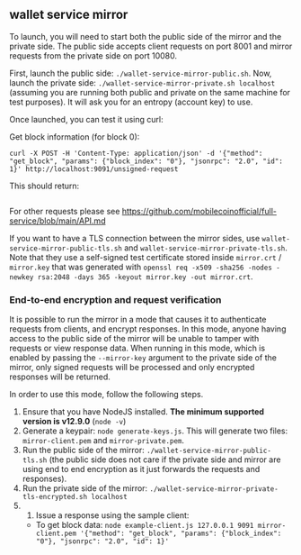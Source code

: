 ## wallet service mirror

To launch, you will need to start both the public side of the mirror and the private side.
The public side accepts client requests on port 8001 and mirror requests from the private side on port 10080.

First, launch the public side: `./wallet-service-mirror-public.sh`.
Now, launch the private side: `./wallet-service-mirror-private.sh localhost` (assuming you are running both public and private on the same machine for test purposes). It will ask you for an entropy (account key) to use.

Once launched, you can test it using curl:

Get block information (for block 0):
```
curl -X POST -H 'Content-Type: application/json' -d '{"method": "get_block", "params": {"block_index": "0"}, "jsonrpc": "2.0", "id": 1}' http://localhost:9091/unsigned-request
```

This should return:
```{"method":"get_block","result":{"block":{"id":"dba9b5bb61dc3941c6730a4c5e9b81f30f9def32abd4251d0715100072a7425e","version":"0","parent_id":"0000000000000000000000000000000000000000000000000000000000000000","index":"0","cumulative_txo_count":"16","root_element":{"range":{"from":"0","to":"0"},"hash":"0000000000000000000000000000000000000000000000000000000000000000"},"contents_hash":"882cea8bf5e082294ae1707ad2841c6f4846ece978d077f15bc090ac97885e81"},"block_contents":{"key_images":[],"outputs":[{"amount":{"commitment":"3a72e2231c1462354dfe6d4c289d05c67a528dfcdba52d8d87c07914c507dc5f","masked_value":"28067792405079518"},"target_key":"8c43d0e80adcf7c8a59f6350d010f7b257f2d6454efa7ca693eb92180a06ee6c","public_key":"50c5916be94c0dcba5054fe2852422ec7c5e208cb31355b8e74e8c4ed007a60b","e_fog_hint":"05e32fee11b4612c9fd54f97e9662c8e576ab91d062c62295974cdd940d0a257eb8ce687e9bbbf8e6dccb0ec16bf15ad6902f9c249d2fe1ed198918ec1c614a48b299c657aa32b9e5c3580f24c07e354b31e0100"},{"amou...
```

For other requests please see https://github.com/mobilecoinofficial/full-service/blob/main/API.md

If you want to have a TLS connection between the mirror sides, use `wallet-service-mirror-public-tls.sh` and `wallet-service-mirror-private-tls.sh`. Note that they use a self-signed test certificate stored inside `mirror.crt` / `mirror.key` that was generated with `openssl req -x509 -sha256 -nodes -newkey rsa:2048 -days 365 -keyout mirror.key -out mirror.crt`.


### End-to-end encryption and request verification

It is possible to run the mirror in a mode that causes it to authenticate requests from clients, and encrypt responses. In this mode, anyone having access to the public side of the mirror will be unable to tamper with requests or view response data. When running in this mode, which is enabled by passing the `--mirror-key` argument to the private side of the mirror, only signed requests will be processed and only encrypted responses will be returned.

In order to use this mode, follow the following steps.
1) Ensure that you have NodeJS installed. **The minimum supported version is v12.9.0** (`node -v`)
1) Generate a keypair: `node generate-keys.js`. This will generate two files: `mirror-client.pem` and `mirror-private.pem`.
1) Run the public side of the mirror: `./wallet-service-mirror-public-tls.sh` (the public side does not care if the private side and mirror are using end to end encryption as it just forwards the requests and responses).
1) Run the private side of the mirror: `./wallet-service-mirror-private-tls-encrypted.sh localhost`
1) 1) Issue a response using the sample client:
   - To get block data: `node example-client.js 127.0.0.1 9091 mirror-client.pem '{"method": "get_block", "params": {"block_index": "0"}, "jsonrpc": "2.0", "id": 1}'`
